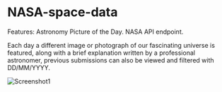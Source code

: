 # NASA-space-data 

Features: Astronomy Picture of the Day. 
NASA API endpoint. 

Each day a different image or photograph of our fascinating universe is featured, along with a brief explanation written by a professional astronomer, previous submissions can also be viewed and filtered with DD/MM/YYYY.
 
![Screenshot1](https://user-images.githubusercontent.com/63796776/182018793-f034fd6d-f4dd-49a8-a66f-ef3e715d3f1b.jpg)
